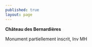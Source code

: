 ```yaml
---
published: true
layout: page
---
```

**Château des Bernardières**

Monument partiellement inscrit, Inv MH
